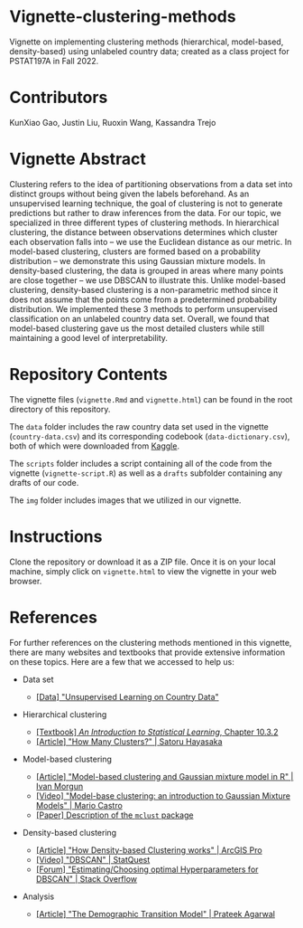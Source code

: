 # Vignette-clustering-methods

Vignette on implementing clustering methods (hierarchical, model-based, density-based) using unlabeled country data; created as a class project for PSTAT197A in Fall 2022.

# Contributors

KunXiao Gao, Justin Liu, Ruoxin Wang, Kassandra Trejo 

# Vignette Abstract

Clustering refers to the idea of partitioning observations from a data set into distinct groups without being given the labels beforehand. As an unsupervised learning technique, the goal of clustering is not to generate predictions but rather to draw inferences from the data. For our topic, we specialized in three different types of clustering methods. In hierarchical clustering, the distance between observations determines which cluster each observation falls into – we use the Euclidean distance as our metric. In model-based clustering, clusters are formed based on a probability distribution – we demonstrate this using Gaussian mixture models. In density-based clustering, the data is grouped in areas where many points are close together – we use DBSCAN to illustrate this. Unlike model-based clustering, density-based clustering is a non-parametric method since it does not assume that the points come from a predetermined probability distribution. We implemented these 3 methods to perform unsupervised classification on an unlabeled country data set. Overall, we found that model-based clustering gave us the most detailed clusters while still maintaining a good level of interpretability.

# Repository Contents

The vignette files (`vignette.Rmd` and `vignette.html`) can be found in the root directory of this repository.

The `data` folder includes the raw country data set used in the vignette (`country-data.csv`) and its corresponding codebook (`data-dictionary.csv`), both of which were downloaded from [Kaggle](https://www.kaggle.com/).

The `scripts` folder includes a script containing all of the code from the vignette (`vignette-script.R`) as well as a `drafts` subfolder containing any drafts of our code.

The `img` folder includes images that we utilized in our vignette.

# Instructions

Clone the repository or download it as a ZIP file. Once it is on your local machine, simply click on `vignette.html` to view the vignette in your web browser.

# References

For further references on the clustering methods mentioned in this vignette, there are many websites and textbooks that provide extensive information on these topics. Here are a few that we accessed to help us:

-   Data set

    -   [[Data] "Unsupervised Learning on Country Data"](https://www.kaggle.com/datasets/rohan0301/unsupervised-learning-on-country-data)

-   Hierarchical clustering

    -   [[Textbook] *An Introduction to Statistical Learning*, Chapter 10.3.2 ](https://link.springer.com/book/10.1007/978-1-4614-7138-7)
    -   [[Article] "How Many Clusters?" | Satoru Hayasaka](https://towardsdatascience.com/how-many-clusters-6b3f220f0ef5)

-   Model-based clustering

    -   [[Article] "Model-based clustering and Gaussian mixture model in R" | Ivan Morgun](https://en.proft.me/2017/02/1/model-based-clustering-r/)
    -   [[Video] "Model-base clustering: an introduction to Gaussian Mixture Models" | Mario Castro](https://youtu.be/h7RVeO-P3zc)
    -   [[Paper] Description of the `mclust` package](https://stat.uw.edu/sites/default/files/files/reports/2012/tr597.pdf)

-   Density-based clustering

    -   [[Article] "How Density-based Clustering works" | ArcGIS Pro](https://pro.arcgis.com/en/pro-app/latest/tool-reference/spatial-statistics/how-density-based-clustering-works.htm)
    -   [[Video] "DBSCAN" | StatQuest](https://youtu.be/RDZUdRSDOok)
    -   [[Forum] "Estimating/Choosing optimal Hyperparameters for DBSCAN" | Stack Overflow](https://stackoverflow.com/questions/15050389/estimating-choosing-optimal-hyperparameters-for-dbscan)

-   Analysis

    -   [[Article] "The Demographic Transition Model" | Prateek Agarwal](https://www.intelligenteconomist.com/demographic-transition-model/)
